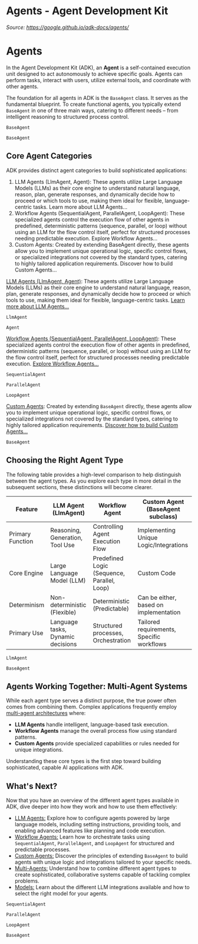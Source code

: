 # Agents - Agent Development Kit

*Source: https://google.github.io/adk-docs/agents/*

# Agents

In the Agent Development Kit (ADK), an **Agent** is a self-contained execution unit designed to act autonomously to achieve specific goals. Agents can perform tasks, interact with users, utilize external tools, and coordinate with other agents.

The foundation for all agents in ADK is the `BaseAgent` class. It serves as the fundamental blueprint. To create functional agents, you typically extend `BaseAgent` in one of three main ways, catering to different needs – from intelligent reasoning to structured process control.

`BaseAgent`

`BaseAgent`



## Core Agent Categories

ADK provides distinct agent categories to build sophisticated applications:

1. LLM Agents (LlmAgent, Agent): These agents utilize Large Language Models (LLMs) as their core engine to understand natural language, reason, plan, generate responses, and dynamically decide how to proceed or which tools to use, making them ideal for flexible, language-centric tasks. Learn more about LLM Agents...
1. Workflow Agents (SequentialAgent, ParallelAgent, LoopAgent): These specialized agents control the execution flow of other agents in predefined, deterministic patterns (sequence, parallel, or loop) without using an LLM for the flow control itself, perfect for structured processes needing predictable execution. Explore Workflow Agents...
1. Custom Agents: Created by extending BaseAgent directly, these agents allow you to implement unique operational logic, specific control flows, or specialized integrations not covered by the standard types, catering to highly tailored application requirements. Discover how to build Custom Agents...

[LLM Agents (LlmAgent, Agent)](llm-agents/): These agents utilize Large Language Models (LLMs) as their core engine to understand natural language, reason, plan, generate responses, and dynamically decide how to proceed or which tools to use, making them ideal for flexible, language-centric tasks. [Learn more about LLM Agents...](llm-agents/)

`LlmAgent`

`Agent`

[Workflow Agents (SequentialAgent, ParallelAgent, LoopAgent)](workflow-agents/): These specialized agents control the execution flow of other agents in predefined, deterministic patterns (sequence, parallel, or loop) without using an LLM for the flow control itself, perfect for structured processes needing predictable execution. [Explore Workflow Agents...](workflow-agents/)

`SequentialAgent`

`ParallelAgent`

`LoopAgent`

[Custom Agents](custom-agents/): Created by extending `BaseAgent` directly, these agents allow you to implement unique operational logic, specific control flows, or specialized integrations not covered by the standard types, catering to highly tailored application requirements. [Discover how to build Custom Agents...](custom-agents/)

`BaseAgent`

## Choosing the Right Agent Type

The following table provides a high-level comparison to help distinguish between the agent types. As you explore each type in more detail in the subsequent sections, these distinctions will become clearer.

| Feature | LLM Agent (LlmAgent) | Workflow Agent | Custom Agent (BaseAgent subclass) |
|---|---|---|---|
| Primary Function | Reasoning, Generation, Tool Use | Controlling Agent Execution Flow | Implementing Unique Logic/Integrations |
| Core Engine | Large Language Model (LLM) | Predefined Logic (Sequence, Parallel, Loop) | Custom Code |
| Determinism | Non-deterministic (Flexible) | Deterministic (Predictable) | Can be either, based on implementation |
| Primary Use | Language tasks, Dynamic decisions | Structured processes, Orchestration | Tailored requirements, Specific workflows |

`LlmAgent`

`BaseAgent`

## Agents Working Together: Multi-Agent Systems

While each agent type serves a distinct purpose, the true power often comes from combining them. Complex applications frequently employ [multi-agent architectures](multi-agents/) where:

- **LLM Agents** handle intelligent, language-based task execution.
- **Workflow Agents** manage the overall process flow using standard patterns.
- **Custom Agents** provide specialized capabilities or rules needed for unique integrations.

Understanding these core types is the first step toward building sophisticated, capable AI applications with ADK.

## What's Next?

Now that you have an overview of the different agent types available in ADK, dive deeper into how they work and how to use them effectively:

- [LLM Agents:](llm-agents/) Explore how to configure agents powered by large language models, including setting instructions, providing tools, and enabling advanced features like planning and code execution.
- [Workflow Agents:](workflow-agents/) Learn how to orchestrate tasks using `SequentialAgent`, `ParallelAgent`, and `LoopAgent` for structured and predictable processes.
- [Custom Agents:](custom-agents/) Discover the principles of extending `BaseAgent` to build agents with unique logic and integrations tailored to your specific needs.
- [Multi-Agents:](multi-agents/) Understand how to combine different agent types to create sophisticated, collaborative systems capable of tackling complex problems.
- [Models:](models/) Learn about the different LLM integrations available and how to select the right model for your agents.

`SequentialAgent`

`ParallelAgent`

`LoopAgent`

`BaseAgent`